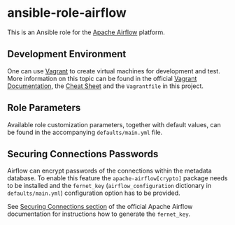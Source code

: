 # ansible-role-airflow

This is an Ansible role for the [Apache Airflow][airflow] platform.

## Development Environment

One can use [Vagrant][vagrant] to create virtual machines for development and
test. More information on this topic can be found in the official [Vagrant
Documentation][vagrant-documentation], the [Cheat Sheet][vagrant-cheat-sheet]
and the `Vagrantfile` in this project.

## Role Parameters

Available role customization parameters, together with default values, can be
found in the accompanying `defaults/main.yml` file.

## Securing Connections Passwords

Airflow can encrypt passwords of the connections within the metadata database.
To enable this feature the `apache-airflow[crypto]` package needs to be
installed and the `fernet_key` (`airflow_configuration` dictionary in
`defaults/main.yml`) configuration option has to be provided.

See [Securing Connections section][airflow-securing] of the official Apache
Airflow documentation for instructions how to generate the `fernet_key`.

[airflow]: https://airflow.apache.org/
[airflow-securing]: https://airflow.apache.org/howto/secure-connections.html
[vagrant]: https://vagrantup.com/
[vagrant-documentation]: https://vagrantup.com/docs/
[vagrant-cheat-sheet]: https://gitlab.com/eyeo/devops/ansible-role-example/wikis/vagrant
